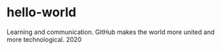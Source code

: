 # hello-world
Learning and communication.
GitHub makes the world more united and more technological.
2020
